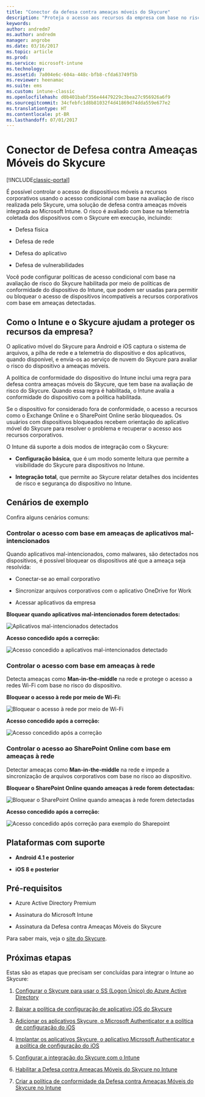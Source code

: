```yaml
---
title: "Conector da defesa contra ameaças móveis do Skycure"
description: "Proteja o acesso aos recursos da empresa com base no risco do dispositivo, da rede e do aplicativo usando o conector de Defesa contra Ameaças Móveis do Skycure e o Intune."
keywords: 
author: andredm7
ms.author: andredm
manager: angrobe
ms.date: 03/16/2017
ms.topic: article
ms.prod: 
ms.service: microsoft-intune
ms.technology: 
ms.assetid: 7a004e6c-604a-448c-bfb8-cfda63749f5b
ms.reviewer: heenamac
ms.suite: ems
ms.custom: intune-classic
ms.openlocfilehash: d0b401babf356e44479229c3bea27c956926a6f9
ms.sourcegitcommit: 34cfebfc1d8b81032f4d41869d74dda559e677e2
ms.translationtype: HT
ms.contentlocale: pt-BR
ms.lasthandoff: 07/01/2017
---
```

# <a name="skycure-mobile-threat-defense-connector"></a>Conector de Defesa contra Ameaças Móveis do Skycure

[!INCLUDE[classic-portal](../includes/classic-portal.md)]

É possível controlar o acesso de dispositivos móveis a recursos corporativos usando o acesso condicional com base na avaliação de risco realizada pelo Skycure, uma solução de defesa contra ameaças móveis integrada ao Microsoft Intune. O risco é avaliado com base na telemetria coletada dos dispositivos com o Skycure em execução, incluindo:

-   Defesa física

-   Defesa de rede

-   Defesa do aplicativo

-   Defesa de vulnerabilidades

Você pode configurar políticas de acesso condicional com base na avaliação de risco do Skycure habilitada por meio de políticas de conformidade do dispositivo do Intune, que podem ser usadas para permitir ou bloquear o acesso de dispositivos incompatíveis a recursos corporativos com base em ameaças detectadas.

## <a name="how-do-intune-and-skycure-help-protect-your-company-resources"></a>Como o Intune e o Skycure ajudam a proteger os recursos da empresa?

O aplicativo móvel do Skycure para Android e iOS captura o sistema de arquivos, a pilha de rede e a telemetria do dispositivo e dos aplicativos, quando disponível, e envia-os ao serviço de nuvem do Skycure para avaliar o risco do dispositivo a ameaças móveis.

A política de conformidade do dispositivo do Intune inclui uma regra para defesa contra ameaças móveis do Skycure, que tem base na avaliação de risco do Skycure. Quando essa regra é habilitada, o Intune avalia a conformidade do dispositivo com a política habilitada.

Se o dispositivo for considerado fora de conformidade, o acesso a recursos como o Exchange Online e o SharePoint Online serão bloqueados. Os usuários com dispositivos bloqueados recebem orientação do aplicativo móvel do Skycure para resolver o problema e recuperar o acesso aos recursos corporativos.

O Intune dá suporte a dois modos de integração com o Skycure:

-   **Configuração básica**, que é um modo somente leitura que permite a visibilidade do Skycure para dispositivos no Intune.

-   **Integração total**, que permite ao Skycure relatar detalhes dos incidentes de risco e segurança do dispositivo no Intune.

## <a name="sample-scenarios"></a>Cenários de exemplo

Confira alguns cenários comuns:

### <a name="control-access-based-on-threats-from-malicious-apps"></a>Controlar o acesso com base em ameaças de aplicativos mal-intencionados

Quando aplicativos mal-intencionados, como malwares, são detectados nos dispositivos, é possível bloquear os dispositivos até que a ameaça seja resolvida:

-   Conectar-se ao email corporativo

-   Sincronizar arquivos corporativos com o aplicativo OneDrive for Work

-   Acessar aplicativos da empresa

**Bloquear quando aplicativos mal-intencionados forem detectados:**

![Aplicativos mal-intencionados detectados](../media/mtp/skycure-arch-1.png)

**Acesso concedido após a correção:**

![Acesso concedido a aplicativos mal-intencionados detectado](../media/mtp/skycure-arch-2.png)

### <a name="control-access-based-on-threat-to-network"></a>Controlar o acesso com base em ameaças à rede

Detecta ameaças como **Man-in-the-middle** na rede e protege o acesso a redes Wi-Fi com base no risco do dispositivo.

**Bloquear o acesso à rede por meio de Wi-Fi:**

![Bloquear o acesso à rede por meio de Wi-Fi](../media/mtp/skycure-arch-3.png)

**Acesso concedido após a correção:**

![Acesso concedido após a correção](../media/mtp/skycure-arch-4.png)

### <a name="control-access-to-sharepoint-online-based-on-threat-to-network"></a>Controlar o acesso ao SharePoint Online com base em ameaças à rede

Detectar ameaças como **Man-in-the-middle** na rede e impede a sincronização de arquivos corporativos com base no risco ao dispositivo.

**Bloquear o SharePoint Online quando ameaças à rede forem detectadas:**

![Bloquear o SharePoint Online quando ameaças à rede forem detectadas](../media/mtp/skycure-arch-5.png)

**Acesso concedido após a correção:**

![Acesso concedido após correção para exemplo do Sharepoint](../media/mtp/skycure-arch-6.png)

## <a name="supported-platforms"></a>Plataformas com suporte

-   **Android 4.1 e posterior**

-   **iOS 8 e posterior**

## <a name="pre-requisites"></a>Pré-requisitos

-   Azure Active Directory Premium

-   Assinatura do Microsoft Intune

-   Assinatura da Defesa contra Ameaças Móveis do Skycure

Para saber mais, veja o [site do Skycure](https://www.skycure.com/skycure-microsoft-integration/).

## <a name="next-steps"></a>Próximas etapas

Estas são as etapas que precisam ser concluídas para integrar o Intune ao Skycure:

1.  [Configurar o Skycure para usar o SS (Logon Único) do Azure Active Directory](/intune-classic/deploy-use/configure-skycure-to-use-azure-active-directory-single-sign-on)

2.  [Baixar a política de configuração de aplicativo iOS do Skycure](/intune-classic/deploy-use/download-skycure-ios-app-configuration-policy)

3.  [Adicionar os aplicativos Skycure, o Microsoft Authenticator e a política de configuração do iOS](/intune-classic/deploy-use/add-skycure-apps-microsoft-authenticator-and-ios-app-configuration-policy)

4.  [Implantar os aplicativos Skycure, o aplicativo Microsoft Authenticator e a política de configuração do iOS](/intune-classic/deploy-use/deploy-skycure-apps-microsoft-authenticator-app-and-ios-app-configuration-policy)

5.  [Configurar a integração do Skycure com o Intune](/intune-classic/deploy-use/setup-the-skycure-integration-with-Intune)

6.  [Habilitar a Defesa contra Ameaças Móveis do Skycure no Intune](/intune-classic/deploy-use/enable-skycure-mobile-threat-defense-in-intune)

7.  [Criar a política de conformidade da Defesa contra Ameaças Móveis do Skycure no Intune](/intune-classic/deploy-use/create-skycure-mobile-threat-defense-compliance-policy)
